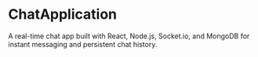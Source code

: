 # ChatApplication
A real-time chat app built with React, Node.js, Socket.io, and MongoDB for instant messaging and persistent chat history.
